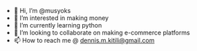 - 👋 Hi, I’m @musyoks
- 👀 I’m interested in making money
- 🌱 I’m currently learning python
- 💞️ I’m looking to collaborate on making e-commerce platforms
- 📫 How to reach me @ dennis.m.kitili@gmail.com

<!---
musyoks/musyoks is a ✨ special ✨ repository because its `README.md` (this file) appears on your GitHub profile.
You can click the Preview link to take a look at your changes.
--->
